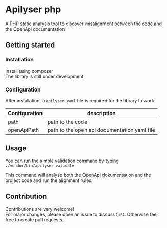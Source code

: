 # Apilyser php
A PHP static analysis tool to discover misalignment between the code and the OpenApi documentation

## Getting started

### Installation
Install using composer<br />
The library is still under development

### Configuration
After installation, a `apilyzer.yaml` file is required for the library to work.<br />

| Configuration | description      |
| ------------- | ---------------- |
| path          | path to the code |
| openApiPath  | path to the open api documentation yaml file

## Usage
You can run the simple validation command by typing<br />
```./vendor/bin/apilyser validate```

This command will analyse both the OpenApi dokumentation and the project code and run the alignment rules.

## Contribution
Contributions are very welcome!<br />
For major changes, please open an issue to discuss first. Otherwise feel free to create pull requests.